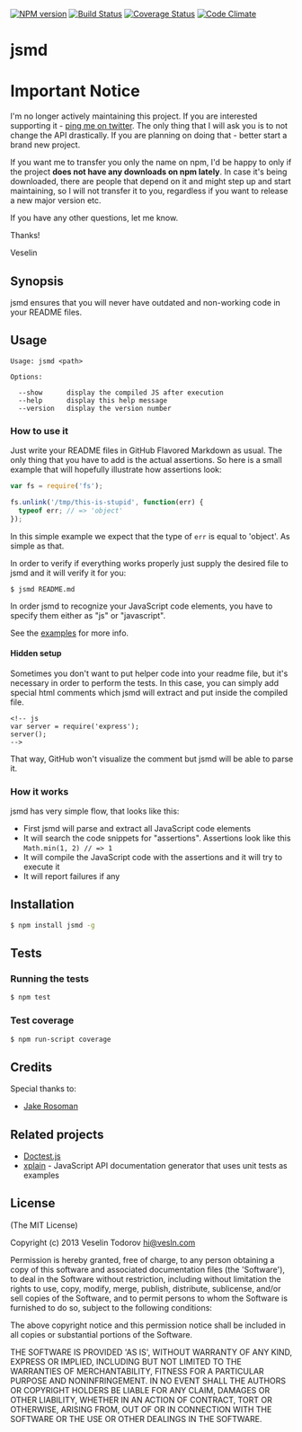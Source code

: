 [![NPM version](https://badge.fury.io/js/jsmd.png)](http://badge.fury.io/js/jsmd)
[![Build Status](https://secure.travis-ci.org/vesln/jsmd.png)](http://travis-ci.org/vesln/jsmd)
[![Coverage Status](https://coveralls.io/repos/vesln/jsmd/badge.png?branch=master)](https://coveralls.io/r/vesln/jsmd?branch=master)
[![Code Climate](https://codeclimate.com/github/vesln/jsmd.png)](https://codeclimate.com/github/vesln/jsmd)

# jsmd

# Important Notice

I'm no longer actively maintaining this project. If you are interested supporting it - [ping me on twitter](https://twitter.com/vesln).
The only thing that I will ask you is to not change the API drastically. If you are planning on doing that - better start a brand new project.

If you want me to transfer you only the name on npm, I'd be happy to only if the project **does not have any downloads on npm lately**. In case it's being
downloaded, there are people that depend on it and might step up and start maintaining, so I will not transfer it to you, regardless if you want to release
a new major version etc.

If you have any other questions, let me know.

Thanks!

Veselin

## Synopsis

jsmd ensures that you will never have outdated and non-working code in your
README files.

## Usage

```
Usage: jsmd <path>

Options:

  --show      display the compiled JS after execution
  --help      display this help message
  --version   display the version number
```

### How to use it

Just write your README files in GitHub Flavored Markdown as usual. The only thing that you have
to add is the actual assertions. So here is a small example that will hopefully
illustrate how assertions look:

```js
var fs = require('fs');

fs.unlink('/tmp/this-is-stupid', function(err) {
  typeof err; // => 'object'
});
```

In this simple example we expect that the type of `err` is equal to 'object'.
As simple as that.

In order to verify if everything works properly just supply the desired file to
jsmd and it will verify it for you:

```
$ jsmd README.md
```

In order jsmd to recognize your JavaScript code elements, you have to specify
them either as "js" or "javascript".

See the [examples](https://github.com/vesln/jsmd/tree/master/examples) for more
info.

#### Hidden setup

Sometimes you don't want to put helper code into your readme file, but it's
necessary in order to perform the tests. In this case, you can simply add
special html comments which jsmd will extract and put inside the compiled file.

```
<!-- js
var server = require('express');
server();
-->
```

That way, GitHub won't visualize the comment but jsmd will be able to parse it.

### How it works

jsmd has very simple flow, that looks like this:

* First jsmd will parse and extract all JavaScript code elements
* It will search the code snippets for "assertions". Assertions look like
  this `Math.min(1, 2) // => 1`
* It will compile the JavaScript code with the assertions and it will try to
  execute it
* It will report failures if any

## Installation

```bash
$ npm install jsmd -g
```

## Tests

### Running the tests

```bash
$ npm test
```

### Test coverage

```bash
$ npm run-script coverage
```

## Credits

Special thanks to:

* [Jake Rosoman](https://github.com/jkroso)

## Related projects

* [Doctest.js](http://doctestjs.org/)
* [xplain](https://github.com/bahmutov/xplain) - JavaScript API documentation generator that uses unit tests as examples

## License

(The MIT License)

Copyright (c) 2013 Veselin Todorov <hi@vesln.com>

Permission is hereby granted, free of charge, to any person obtaining
a copy of this software and associated documentation files (the
'Software'), to deal in the Software without restriction, including
without limitation the rights to use, copy, modify, merge, publish,
distribute, sublicense, and/or sell copies of the Software, and to
permit persons to whom the Software is furnished to do so, subject to
the following conditions:

The above copyright notice and this permission notice shall be
included in all copies or substantial portions of the Software.

THE SOFTWARE IS PROVIDED 'AS IS', WITHOUT WARRANTY OF ANY KIND,
EXPRESS OR IMPLIED, INCLUDING BUT NOT LIMITED TO THE WARRANTIES OF
MERCHANTABILITY, FITNESS FOR A PARTICULAR PURPOSE AND NONINFRINGEMENT.
IN NO EVENT SHALL THE AUTHORS OR COPYRIGHT HOLDERS BE LIABLE FOR ANY
CLAIM, DAMAGES OR OTHER LIABILITY, WHETHER IN AN ACTION OF CONTRACT,
TORT OR OTHERWISE, ARISING FROM, OUT OF OR IN CONNECTION WITH THE
SOFTWARE OR THE USE OR OTHER DEALINGS IN THE SOFTWARE.
